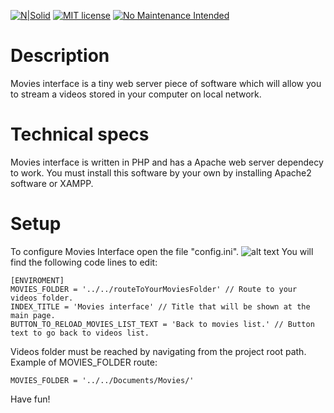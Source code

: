 [![N|Solid](https://dl.dropboxusercontent.com/s/4rkbkdirpmjdc81/viceReadmeMDImage.png?dl=0)](https://justvice.github.io)
[![MIT license](https://img.shields.io/badge/License-MIT-blue.svg)](https://lbesson.mit-license.org/)
[![No Maintenance Intended](http://unmaintained.tech/badge.svg)](http://unmaintained.tech/)
# Description
Movies interface is a tiny web server piece of software which will allow you to stream a videos stored in your computer on local network.
# Technical specs
Movies interface is written in PHP and has a Apache web server dependecy to work. You must install this software by your own by installing Apache2 software or XAMPP.
# Setup
To configure Movies Interface open the file "config.ini".
![alt text](https://dl.dropboxusercontent.com/s/yi01tmnnk7cmkjf/movies-interface-001.png?dl=0)
You will find the following code lines to edit:
```
[ENVIROMENT]
MOVIES_FOLDER = '../../routeToYourMoviesFolder' // Route to your videos folder.
INDEX_TITLE = 'Movies interface' // Title that will be shown at the main page.
BUTTON_TO_RELOAD_MOVIES_LIST_TEXT = 'Back to movies list.' // Button text to go back to videos list.
```
Videos folder must be reached by navigating from the project root path.
Example of MOVIES_FOLDER route:
```
MOVIES_FOLDER = '../../Documents/Movies/'
```
Have fun!